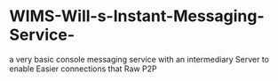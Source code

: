 # WIMS-Will-s-Instant-Messaging-Service-
a very basic console messaging service with an intermediary Server to enable Easier connections that Raw P2P
